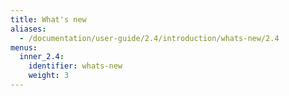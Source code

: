```yaml
---
title: What's new
aliases:
  - /documentation/user-guide/2.4/introduction/whats-new/2.4
menus:
  inner_2.4:
    identifier: whats-new
    weight: 3
---
```

